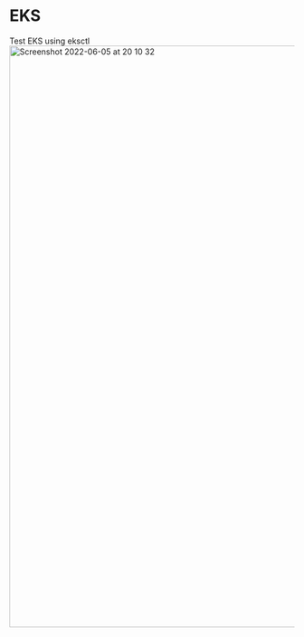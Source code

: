 # EKS
Test EKS using eksctl
<img width="1027" alt="Screenshot 2022-06-05 at 20 10 32" src="https://user-images.githubusercontent.com/35939468/172066702-8a0c9162-903c-489d-a633-641d10eb0bcc.png">
